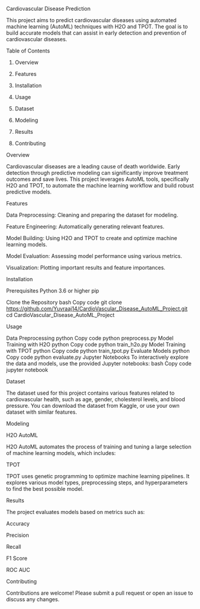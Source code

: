 Cardiovascular Disease Prediction

This project aims to predict cardiovascular diseases using automated machine learning (AutoML) techniques with H2O and TPOT. The goal is to build accurate models that can assist in early detection and prevention of cardiovascular diseases.


Table of Contents

1. Overview

2. Features

3. Installation

4. Usage

5. Dataset

6. Modeling

7. Results

8. Contributing


Overview  

Cardiovascular diseases are a leading cause of death worldwide. Early detection through predictive modeling can significantly improve treatment outcomes and save lives. This project leverages AutoML tools, specifically H2O and TPOT, to automate the machine learning workflow and build robust predictive models.


Features

Data Preprocessing: Cleaning and preparing the dataset for modeling.

Feature Engineering: Automatically generating relevant features.

Model Building: Using H2O and TPOT to create and optimize machine learning models.

Model Evaluation: Assessing model performance using various metrics.

Visualization: Plotting important results and feature importances.


Installation

Prerequisites
Python 3.6 or higher
pip

Clone the Repository
bash
Copy code
git clone https://github.com/Yuvraaj14/CardioVascular_Disease_AutoML_Project.git
cd CardioVascular_Disease_AutoML_Project

Usage

Data Preprocessing
python
Copy code
python preprocess.py
Model Training with H2O
python
Copy code
python train_h2o.py
Model Training with TPOT
python
Copy code
python train_tpot.py
Evaluate Models
python
Copy code
python evaluate.py
Jupyter Notebooks
To interactively explore the data and models, use the provided Jupyter notebooks:
bash
Copy code
jupyter notebook


Dataset

The dataset used for this project contains various features related to cardiovascular health, such as age, gender, cholesterol levels, and blood pressure. You can download the dataset from Kaggle, or use your own dataset with similar features.


Modeling

H2O AutoML

H2O AutoML automates the process of training and tuning a large selection of machine learning models, which includes:

TPOT

TPOT uses genetic programming to optimize machine learning pipelines. It explores various model types, preprocessing steps, and hyperparameters to find the best possible model.


Results

The project evaluates models based on metrics such as:

Accuracy

Precision

Recall

F1 Score

ROC AUC


Contributing

Contributions are welcome! Please submit a pull request or open an issue to discuss any changes.
